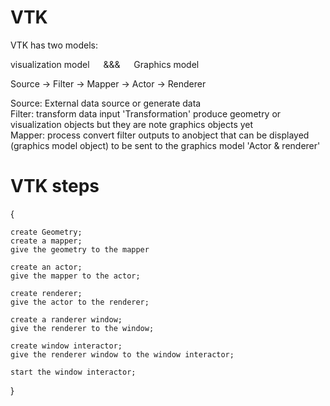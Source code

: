 # VTK

VTK has two models: 

visualization model &emsp; &&& &emsp; Graphics model

Source &#8594; Filter &#8594; Mapper &#8594; Actor &#8594; Renderer

Source: External data source or generate data<br>
Filter: transform data input 'Transformation' produce geometry or visualization objects but they are note graphics objects yet<br>
Mapper: process convert filter outputs to anobject that can be displayed (graphics model object) to be sent to the graphics model 'Actor & renderer'<br>

# VTK steps
{
    
    create Geometry;
    create a mapper;
    give the geometry to the mapper

    create an actor;
    give the mapper to the actor;

    create renderer;
    give the actor to the renderer;

    create a randerer window;
    give the renderer to the window;

    create window interactor;
    give the renderer window to the window interactor;

    start the window interactor;
}
